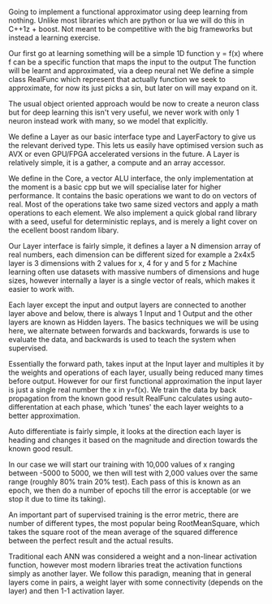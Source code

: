 Going to implement a functional approximator using deep learning from nothing.
Unlike most libraries which are python or lua we will do this in C++1z + boost.
Not meant to be competitive with the big frameworks but instead a learning exercise.

Our first go at learning something will be a simple 1D function
y = f(x) where f can be a specific function that maps the input to the output
The function will be learnt and approximated, via a deep neural net
We define a simple class RealFunc which represent that actually function we seek to approximate, for now its just picks a sin, but later on will may expand on it.

The usual object oriented approach would be now to create a neuron class but for deep learning this isn't very useful, we never work with only 1 neuron instead work with many, so we model that explicitly.

We define a Layer as our basic interface type and LayerFactory to give us the relevant derived type. This lets us easily have optimised version such as AVX or even GPU/FPGA accelerated versions in the future.
A Layer is relatively simple, it is a gather, a compute and an array accessor.

We define in the Core, a vector ALU interface, the only implementation at the moment is a basic cpp but we will specialise later for higher performance. It contains the basic operations we want to do on vectors of real. Most of the operations take two same sized vectors and apply a math operations to each element.
We also implement a quick global rand library with a seed, useful for deterministic replays, and is merely a light cover on the ecellent boost random libary.

Our Layer interface is fairly simple, it defines a layer a N dimension array of real numbers, each dimension can be different sized for example a 2x4x5 layer is 3 dimensions with 2 values for x, 4 for y and 5 for z
Machine learning often use datasets with massive numbers of dimensions and huge sizes, however internally a layer is a single vector of reals, which makes it easier to work with.

Each layer except the input and output layers are connected to another layer above and below, there is always 1 Input and 1 Output and the other layers are known as Hidden layers.
The basics techniques we will be using here, we alternate between forwards and backwards, forwards is use to evaluate the data, and backwards is used to teach the system when supervised.

Essentially the forward path, takes input at the Input layer and multiples it by the weights and operations of each layer, usually being reduced many times before output. However for our first functional approximation the input layer is just a single real number the x in y=f(x).
We train the data by back propagation from the known good result RealFunc calculates using auto-differentation at each phase, which 'tunes' the each layer weights to a better approximation.

Auto differentiate is fairly simple, it looks at the direction each layer is heading and changes it based on the magnitude and direction towards the known good result.

In our case we will start our training with 10,000 values of x ranging between -5000 to 5000, we then will test with 2,000 values over the same range (roughly 80% train 20% test). Each pass of this is known as an epoch, we then do a number of epochs till the error is acceptable (or we stop it due to time its taking).

An important part of supervised training is the error metric, there are number of different types, the most popular being RootMeanSquare, which takes the square root of the mean average of the squared difference between the perfect result and the actual results.

Traditional each ANN was considered a weight and a non-linear activation function, however most modern libraries treat the activation functions simply as another layer. We follow this paradign, meaning that in general layers come in pairs, a weight layer with some connectivity (depends on the layer) and then 1-1 activation layer.
